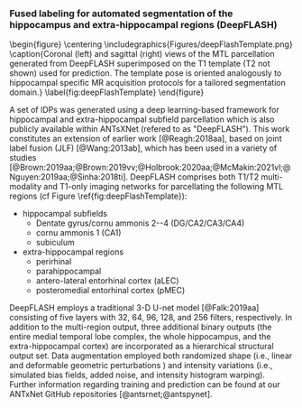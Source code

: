 ### Fused labeling for automated segmentation of the hippocampus and extra-hippocampal regions (DeepFLASH)

\begin{figure}
  \centering
    \includegraphics{Figures/deepFlashTemplate.png}
    \caption{Coronal (left) and sagittal (right) views of the MTL parcellation generated
    from DeepFLASH superimposed on the T1 template (T2 not shown) used for prediction.
    The template pose is oriented analogously to hippocampal specific MR acquisition
    protocols for a tailored segmentation domain.}
    \label{fig:deepFlashTemplate}
\end{figure}

A set of IDPs was generated using a deep learning-based framework for
hippocampal and extra-hippocampal subfield parcellation which is also publicly
available within ANTsXNet (refered to as "DeepFLASH").  This work
constitutes an extension of earlier work [@Reagh:2018aa], based on joint
label fusion (JLF) [@Wang:2013ab], which has been used in a variety of studies
[@Brown:2019aa;@Brown:2019vv;@Holbrook:2020aa;@McMakin:2021vl;@Nguyen:2019aa;@Sinha:2018ti].
DeepFLASH  comprises both T1/T2 multi-modality and T1-only imaging networks for
parcellating the following MTL regions (cf Figure \ref{fig:deepFlashTemplate}):

* hippocampal subfields
    * Dentate gyrus/cornu ammonis 2--4 (DG/CA2/CA3/CA4)
    * cornu ammonis 1 (CA1)
    * subiculum
* extra-hippocampal regions
    * perirhinal
    * parahippocampal
    * antero-lateral entorhinal cortex (aLEC)
    * posteromedial entorhinal cortex (pMEC)

DeepFLASH employs a traditional 3-D U-net model [@Falk:2019aa] consisting of
five layers with 32, 64, 96, 128, and 256 filters, respectively. In addition to
the multi-region output, three additional binary outputs (the entire medial
temporal lobe complex, the whole hippocampus, and the extra-hippocampal cortex)
are incorporated as a hierarchical structural output set.  Data augmentation
employed both randomized shape (i.e., linear and deformable geometric
perturbations ) and intensity variations (i.e., simulated bias fields, added
noise, and intensity histogram warping). Further information regarding training
and prediction can be found at our ANTxNet GitHub repositories
[@antsrnet;@antspynet].




<!--

__Training__

Our earlier JLF-based work utilized a set of 17 hand-labeled atlases which were
annotated using T2-weighted imaging (with accompanying T1 image data) based on a
validated, well-established protocol [@Reagh:2018aa]. T1 MPRAGE [@Mugler:1990vk]
scans were acquired in the sagittal orientation with an isotropic image
resolution of $0.75 \times 0.75 \times 0.75$ mm$^3$. T2 image acquisition was
performed perpendicular to the long axis of the hippocampus with resolution
$0.47 \times 0.47 \times 2.0$ mm$^3$ consistent with previous recommendations
[@Yushkevich:2010aa].  The optimal rigid transformation between corresponding T1
and T2 images was determined using the Advanced Normalization Tools (ANTs)
software package [@Avants:2014aa].


These 17 image pairs and their contralateral counterparts were used to create an
optimal symmetric multivariate template [@Avants:2010aa;@Tustison:2015vl] in the
orientation of the original T2 acquisition (i.e., perpendicular to the
hippocampal axis) as illustrated in Figure \ref{fig:deepFlashTemplate}.  Each of
the pairwise normalized images and corresponding labels were subsequently
affinely registered to the symmetric template where the labels were used to
create average prior probability images to be used as additional channel inputs
for training/prediction. The ROIs for training/prediction for both left and right
hippocampi are contralaterally symmetric within the template domain and are of
size $64 \times 64 \times 96$ voxels (voxel size = $1 mm^3$).

_Intensity-based data augmentation_ consisted of randomly added noise based on
ITK functionality, simulated bias fields based on N4 bias field modeling
[@Tustison:2010ac], and histogram warping for mimicking well-known MRI
intensity nonlinearities [@Nyul:1999th;@Tustison:2021ab]. These augmentation
techniques are available in ANTsXNet (Python and R):

* simulated bias field
    * ``simulate_bias_field.py``
    * ``simulateBiasField.R``
* added noise
    * ``add_noise_to_image.py``
    * ``addNoiseToImage.R``
* MRI intensity nonlinearities
    * ``histogram_warp_image_intensities.py``
    * ``histogramWarpImageIntensities.R``

_Shape-based data augmentation_ used both random linear and nonlinear
deformations after whole-brain affine normalization to the template.  This
functionality is also instantiated within ANTsXNet:

* random spatial warping
    * ``randomly_transform_image_data.py``
    * ``randomlyTransformImageData.R``

Additionally, given the well-studied variation of hippocampal volume with age
[@Driscoll:2003vj;@Bussy:2021uk] and disease (e.g., [@Henneman:2009vk]), the
original 17 image sets were warped to additional age/gender templates created
from the public IXI database (i.e., 20-30, 30-40, 50-60, 70-80, 80-90 and
male/female) and ADNI templates made from diagnostic cohorts (i.e., normal, mild
cognitive impairment, and Alzheimer's disease).  This resulted in an extended
training data set of an additional 288 subjects ($\times 2$ by including the
contralateral versions).  Prior to training, these data were skull stripped
using ANTsXNet functionality and affinely warped to a brain
extraction version of the DeepFLASH templates. From these training data, random
intensity and shape data augmentations, as previously described, were generated
on the fly over 200 epochs with a batch size of 16.

During the early training stages, a combined loss function incorporated the
weighted categorical entropy for the multilabel first output and the binary dice
coefficient for the remaining binary label regional outputs.  Later stages
replaced the weighted categorical entropy with a multilabel dice coefficient
loss for the first output (with other output loss functions remaining the same).
Additionally, earlier stages weighted more heavily the contribution of the
binary regional outputs over the multilabel first output which was reversed in
later stages.  All training was performed on a DGX (GPUs: 4X Tesla V100, system
memory: 256 GB LRDIMM DDR4) using ANTsXNet functionality with the training
scripts available with the GitHub repository associated with this work [@antsxukbb].

__Voxelwise Label Prediction__

Given the bilateral symmetry in both the training data and training protocol,
two sets of networks, left and right, were trained using both T1 and combined
T1/T2 modalities.  This symmetry prevents a prior volumetric bias from being
encoded within the segmentation framework which limits biasing of hemispherical
asymmetry in hippocampal volumes under conditions of aging and pathology
[@Thompson:2009tr;@Rogers:2012vt;@Sarica:2018wj].  An additional advantage is
that two trained networks are available for predicting both MTL regions by
contralaterally flipping the results and averaging the estimated probability
maps.

For predicting the MTL parcellation, preprocessing includes N4 bias correction
[@Tustison:2010ac], brain extraction [@Tustison:2021ab], affine warping
[@Avants:2011wx;@Avants:2014aa] to the brain extracted DeepFLASH template, and
cropping to the hippocampal ROIs in the space of the template.  For intensity
matching within the respective ROIs, two different protocols were explored:
rank intensity transform of the input images (e.g., intensity values of [0, 1,
2, 255] are converted to [0, 1, 2, 3]) and histogram matching [@Nyul:1999th] to
the MTL region of the corresponding modality template.  Although producing
similar results in our preliminary qualitative evaluations using a wide dataset
sampling, we use the former for UKBB.  However, both options are available to
the user. During prediction, the U-net network is constructed internally and the
requisite additional data (i.e., parameter weights and templates) are
automatically downloaded from Figshare and cached using TensorFlow/Keras
utilities.

-->